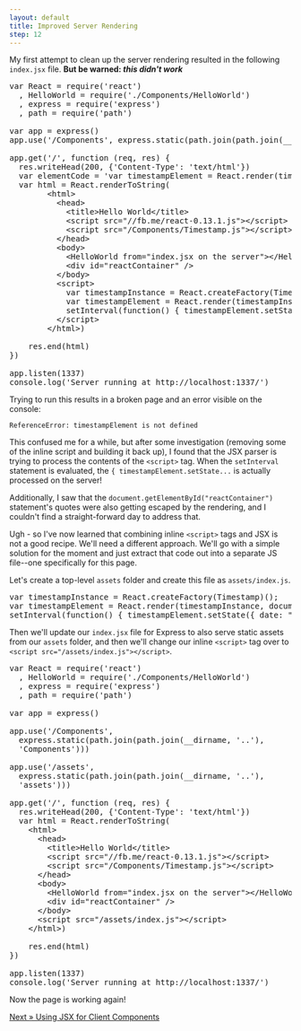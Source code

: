 ```yaml
---
layout: default
title: Improved Server Rendering
step: 12
---
```

My first attempt to clean up the server rendering resulted in the following `index.jsx` file.  **But be warned: *this didn't work***

<pre class="brush: js">
var React = require('react')
  , HelloWorld = require('./Components/HelloWorld')
  , express = require('express')
  , path = require('path')

var app = express()
app.use('/Components', express.static(path.join(path.join(__dirname, '..'), 'Components')))

app.get('/', function (req, res) {
  res.writeHead(200, {'Content-Type': 'text/html'})
  var elementCode = 'var timestampElement = React.render(timestampInstance, document.getElementById(\'reactContainer\'))'
  var html = React.renderToString(
        &lt;html&gt;
          &lt;head&gt;
            &lt;title&gt;Hello World&lt;/title&gt;
            &lt;script src="//fb.me/react-0.13.1.js"&gt;&lt;/script&gt;
            &lt;script src="/Components/Timestamp.js"&gt;&lt;/script&gt;
          &lt;/head&gt;
          &lt;body&gt;
            &lt;HelloWorld from="index.jsx on the server"&gt;&lt;/HelloWorld&gt;
            &lt;div id="reactContainer" /&gt;
          &lt;/body&gt;
          &lt;script&gt;
            var timestampInstance = React.createFactory(Timestamp)();
            var timestampElement = React.render(timestampInstance, document.getElementById("reactContainer"));
            setInterval(function() { timestampElement.setState({ date: "Updated through setState: " + new Date().toString() }) }, 500)
          &lt;/script&gt;
        &lt;/html&gt;)

    res.end(html)
})

app.listen(1337)
console.log('Server running at http://localhost:1337/')
</pre>

Trying to run this results in a broken page and an error visible on the console:

`ReferenceError: timestampElement is not defined`

This confused me for a while, but after some investigation (removing some of the inline script and building it back up), I found that the JSX parser is trying to process the contents of the `<script>` tag.  When the `setInterval` statement is evaluated, the `{ timestampElement.setState...` is actually processed on the server!

Additionally, I saw that the `document.getElementById("reactContainer")` statement's quotes were also getting escaped by the rendering, and I couldn't find a straight-forward day to address that.

Ugh - so I've now learned that combining inline `<script>` tags and JSX is not a good recipe.  We'll need a different approach.  We'll go with a simple solution for the moment and just extract that code out into a separate JS file--one specifically for this page.

Let's create a top-level `assets` folder and create this file as `assets/index.js`.

<pre class="brush: js">
var timestampInstance = React.createFactory(Timestamp)();
var timestampElement = React.render(timestampInstance, document.getElementById("reactContainer"));
setInterval(function() { timestampElement.setState({ date: "Updated through setState: " + new Date().toString() }) }, 500)
</pre>

Then we'll update our `index.jsx` file for Express to also serve static assets from our `assets` folder, and then we'll change our inline `<script>` tag over to `<script src="/assets/index.js"></script>`.

<pre class="brush: js">
var React = require('react')
  , HelloWorld = require('./Components/HelloWorld')
  , express = require('express')
  , path = require('path')

var app = express()

app.use('/Components',
  express.static(path.join(path.join(__dirname, '..'),
  'Components')))

app.use('/assets',
  express.static(path.join(path.join(__dirname, '..'),
  'assets')))

app.get('/', function (req, res) {
  res.writeHead(200, {'Content-Type': 'text/html'})
  var html = React.renderToString(
    &lt;html&gt;
      &lt;head&gt;
        &lt;title&gt;Hello World&lt;/title&gt;
        &lt;script src="//fb.me/react-0.13.1.js"&gt;&lt;/script&gt;
        &lt;script src="/Components/Timestamp.js"&gt;&lt;/script&gt;
      &lt;/head&gt;
      &lt;body&gt;
        &lt;HelloWorld from="index.jsx on the server"&gt;&lt;/HelloWorld&gt;
        &lt;div id="reactContainer" /&gt;
      &lt;/body&gt;
      &lt;script src="/assets/index.js"&gt;&lt;/script&gt;
    &lt;/html&gt;)

    res.end(html)
})

app.listen(1337)
console.log('Server running at http://localhost:1337/')
</pre>

Now the page is working again!

[Next » Using JSX for Client Components](13-jsx-client)
